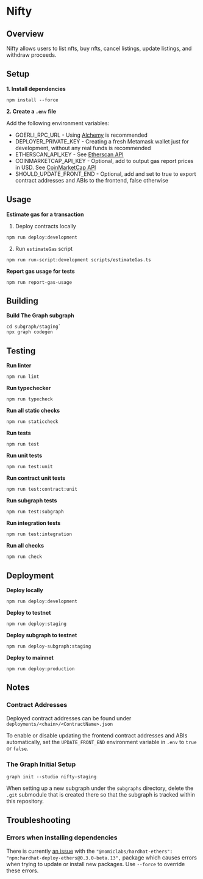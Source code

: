 # Nifty

## Overview

Nifty allows users to list nfts, buy nfts, cancel listings, update listings, and withdraw proceeds.

## Setup

**1. Install dependencies**

```
npm install --force
```

**2. Create a `.env` file**

Add the following environment variables:

-   GOERLI_RPC_URL - Using [Alchemy](https://dashboard.alchemy.com) is recommended
-   DEPLOYER_PRIVATE_KEY - Creating a fresh Metamask wallet just for development, without any real funds is recommended
-   ETHERSCAN_API_KEY - See [Etherscan API](https://docs.etherscan.io/getting-started/viewing-api-usage-statistics)
-   COINMARKETCAP_API_KEY - Optional, add to output gas report prices in USD. See [CoinMarketCap API](https://coinmarketcap.com/api)
-   SHOULD_UPDATE_FRONT_END - Optional, add and set to true to export contract addresses and ABIs to the frontend, false otherwise

## Usage

**Estimate gas for a transaction**

1. Deploy contracts locally

```
npm run deploy:development
```

2. Run `estimateGas` script

```
npm run run-script:development scripts/estimateGas.ts
```

**Report gas usage for tests**

```
npm run report-gas-usage
```

## Building

**Build The Graph subgraph**

```
cd subgraph/staging`
npx graph codegen
```

## Testing

**Run linter**

```
npm run lint
```

**Run typechecker**

```
npm run typecheck
```

**Run all static checks**

```
npm run staticcheck
```

**Run tests**

```
npm run test
```

**Run unit tests**

```
npm run test:unit
```

**Run contract unit tests**

```
npm run test:contract:unit
```

**Run subgraph tests**

```
npm run test:subgraph
```

**Run integration tests**

```
npm run test:integration
```

**Run all checks**

```
npm run check
```

## Deployment

**Deploy locally**

```
npm run deploy:development
```

**Deploy to testnet**

```
npm run deploy:staging
```

**Deploy subgraph to testnet**

```
npm run deploy-subgraph:staging
```

**Deploy to mainnet**

```
npm run deploy:production
```

## Notes

### Contract Addresses

Deployed contract addresses can be found under `deployments/<chain>/<ContractName>.json`

To enable or disable updating the frontend contract addresses and ABIs automatically, set the `UPDATE_FRONT_END` environment variable in `.env` to `true` or `false`.

### The Graph Initial Setup

```
graph init --studio nifty-staging
```

When setting up a new subgraph under the `subgraphs` directory, delete the `.git` submodule that is created there so that the subgraph is tracked within this repository.

## Troubleshooting

### Errors when installing dependencies

There is currently [an issue](https://github.com/wighawag/hardhat-deploy-ethers/issues/27) with the `"@nomiclabs/hardhat-ethers": "npm:hardhat-deploy-ethers@0.3.0-beta.13",` package which causes errors when trying to update or install new packages. Use `--force` to override these errors.
